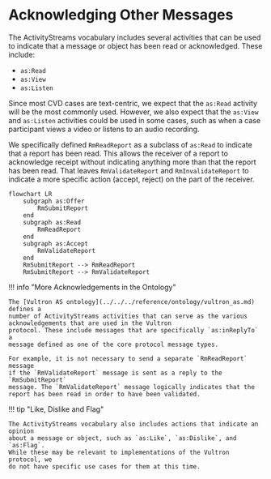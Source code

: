 # Acknowledging Other Messages

The ActivityStreams vocabulary includes several activities that can be used to
indicate that a message or object has been read or acknowledged. These include:

- `as:Read`
- `as:View`
- `as:Listen`

Since most CVD cases are text-centric, we expect that the `as:Read` activity
will be the most commonly used. However, we also expect that the `as:View` and
`as:Listen` activities could be used in some cases, such as when a case
participant views a video or listens to an audio recording.

We specifically defined `RmReadReport` as a subclass of `as:Read` to indicate
that a report has been read. This allows the receiver of a report to
acknowledge receipt without indicating anything more than that the report has
been read. That leaves `RmValidateReport` and `RmInvalidateReport` to indicate
a more specific action (accept, reject) on the part of the receiver.

```mermaid
flowchart LR
    subgraph as:Offer
        RmSubmitReport
    end
    subgraph as:Read
        RmReadReport
    end
    subgraph as:Accept
        RmValidateReport
    end  
    RmSubmitReport --> RmReadReport
    RmSubmitReport --> RmValidateReport
```

!!! info "More Acknowledgements in the Ontology"

    The [Vultron AS ontology](../../../reference/ontology/vultron_as.md) defines a
    number of ActivityStreams activities that can serve as the various acknowledgements that are used in the Vultron
    protocol. These include messages that are specifically `as:inReplyTo` a
    message defined as one of the core protocol message types.

    For example, it is not necessary to send a separate `RmReadReport` message
    if the `RmValidateReport` message is sent as a reply to the `RmSubmitReport`
    message. The `RmValidateReport` message logically indicates that the
    report has been read in order to have been validated.

!!! tip "Like, Dislike and Flag"

    The ActivityStreams vocabulary also includes actions that indicate an opinion 
    about a message or object, such as `as:Like`, `as:Dislike`, and `as:Flag`.
    While these may be relevant to implementations of the Vultron protocol, we
    do not have specific use cases for them at this time.
